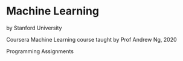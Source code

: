 # Machine Learning
by Stanford University

Coursera Machine Learning course taught by Prof Andrew Ng, 2020

Programming Assignments
